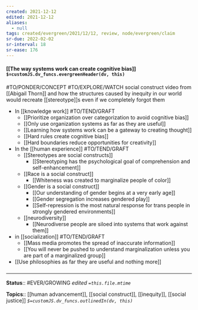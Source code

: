 ```yaml
---
created: 2021-12-12 
edited: 2021-12-12
aliases:
  - null
tags: created/evergreen/2021/12/12, review, node/evergreen/claim
sr-due: 2022-02-02
sr-interval: 18
sr-ease: 176
---
```


#### [[The way systems work can create cognitive bias]] `$=customJS.dv_funcs.evergreenHeader(dv, this)`

#TO/PONDER/CONCEPT #TO/EXPLORE/WATCH social construct video from [[Abigail Thorn]] and how the structures caused by inequity in our world would recreate [[stereotype]]s even if we completely forgot them
- In [[knowledge work]] #TO/TEND/GRAFT 
	- [[Prioritize organization over categorization to avoid cognitive bias]]
	- [[Only use organization systems as far as they are useful]]
	- [[Learning how systems work can be a gateway to creating thought]]
	- [[Hard rules create cognitive bias]]
	- [[Hard boundaries reduce opportunities for creativity]]
- In the [[human experience]] #TO/TEND/GRAFT 
	- [[Stereotypes are social constructs]]
		- [[Stereotyping has the psychological goal of comprehension and self-enhancement]]
	 - [[Race is a social construct]]
		 - [[Whiteness was created to marginalize people of color]]
	- [[Gender is a social construct]]
		- [[Our understanding of gender begins at a very early age]]
		- [[Gender segregation increases gendered play]]
		- [[Self-repression is the most natural response for trans people in strongly gendered environments]]
	- [[neurodiversity]]
		- [[Neurodiverse people are siloed into systems that work against them]]
- in [[socialization]] #TO/TEND/GRAFT 
	- [[Mass media promotes the spread of inaccurate information]]
	- [[You will never be pushed to understand marginalization unless you are part of a marginalized group]]
- [[Use philosophies as far they are useful and nothing more]]
### <hr class="footnote"/>

**Status**:: #EVER/GROWING 
*edited `=this.file.mtime`*

**Topics**:: [[human advancement]], [[social construct]], [[inequity]], [[social justice]]
*`$=customJS.dv_funcs.outlinedIn(dv, this)`*
